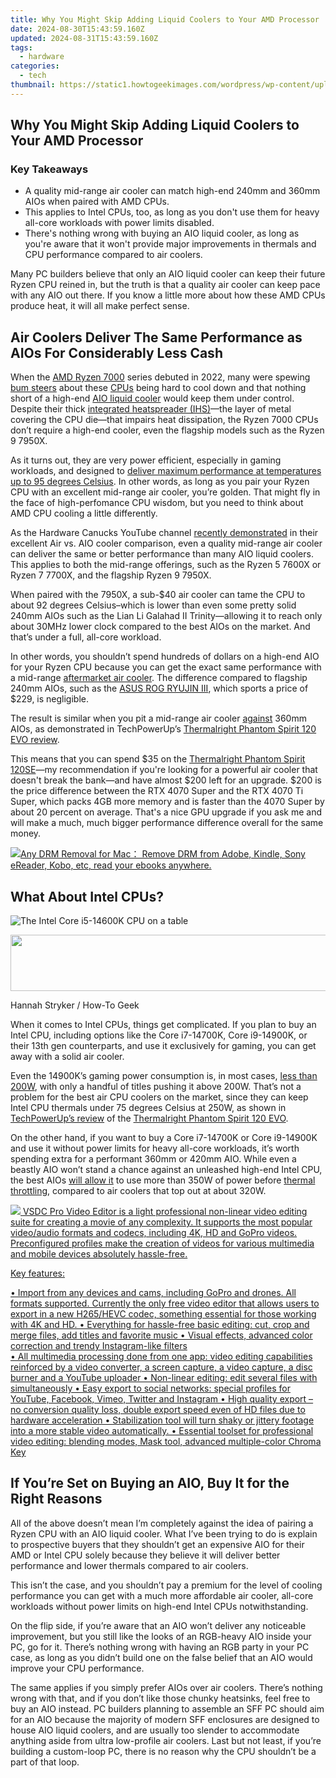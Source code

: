 ```yaml
---
title: Why You Might Skip Adding Liquid Coolers to Your AMD Processor
date: 2024-08-30T15:43:59.160Z
updated: 2024-08-31T15:43:59.160Z
tags:
  - hardware
categories:
  - tech
thumbnail: https://static1.howtogeekimages.com/wordpress/wp-content/uploads/2024/04/a-close-up-view-inside-a-computer-case-showing-the-processor-cooler.jpg
---
```


## Why You Might Skip Adding Liquid Coolers to Your AMD Processor

### Key Takeaways

* A quality mid-range air cooler can match high-end 240mm and 360mm AIOs when paired with AMD CPUs.
* This applies to Intel CPUs, too, as long as you don't use them for heavy all-core workloads with power limits disabled.
* There's nothing wrong with buying an AIO liquid cooler, as long as you're aware that it won't provide major improvements in thermals and CPU performance compared to air coolers.

 Many PC builders believe that only an AIO liquid cooler can keep their future Ryzen CPU reined in, but the truth is that a quality air cooler can keep pace with any AIO out there. If you know a little more about how these AMD CPUs produce heat, it will all make perfect sense.

##  Air Coolers Deliver The Same Performance as AIOs For Considerably Less Cash

 When the [AMD Ryzen 7000](https://android-frp.techidaily.com/is-gsm-flasher-adb-legit-full-review-to-bypass-your-nokia-130-musicfrp-lock-by-drfone-android/) series debuted in 2022, many were spewing [bum steers](https://www.merriam-webster.com/dictionary/bum%20steer) about these [CPUs](https://facebook-clips.techidaily.com/echoes-of-now-strategies-for-downloading-current-events/) being hard to cool down and that nothing short of a high-end [AIO liquid cooler](https://windows11.techidaily.com/eradicating-screen-annoyances-in-sonic-frontiers-on-windows-11/) would keep them under control. Despite their thick [integrated heatspreader (IHS)](https://www.howtogeek.com/856423/what-is-cpu-delidding-and-why-do-overclockers-do-it/#what-is-cpu-delidding)—the layer of metal covering the CPU die—that impairs heat dissipation, the Ryzen 7000 CPUs don’t require a high-end cooler, even the flagship models such as the Ryzen 9 7950X.

 As it turns out, they are very power efficient, especially in gaming workloads, and designed to [deliver maximum performance at temperatures up to 95 degrees Celsius](http://community.amd.com/t5/gaming/ryzen-7000-series-processors-let-s-talk-about-power-temperature/ba-p/554629). In other words, as long as you pair your Ryzen CPU with an excellent mid-range air cooler, you’re golden. That might fly in the face of high-perfomance CPU wisdom, but you need to think about AMD CPU cooling a little differently.

 As the Hardware Canucks YouTube channel [recently demonstrated](https://www.youtube.com/watch?v=lxf4ZXJTNpI&t=643s) in their excellent Air vs. AIO cooler comparison, even a quality mid-range air cooler can deliver the same or better performance than many AIO liquid coolers. This applies to both the mid-range offerings, such as the Ryzen 5 7600X or Ryzen 7 7700X, and the flagship Ryzen 9 7950X.

 When paired with the 7950X, a sub-$40 air cooler can tame the CPU to about 92 degrees Celsius–which is lower than even some pretty solid 240mm AIOs such as the Lian Li Galahad II Trinity—allowing it to reach only about 30MHz lower clock compared to the best AIOs on the market. And that’s under a full, all-core workload.

 In other words, you shouldn’t spend hundreds of dollars on a high-end AIO for your Ryzen CPU because you can get the exact same performance with a mid-range [aftermarket air cooler](https://some-skills.techidaily.com/2024-approved-the-metaverse-versus-multi-meva-comprehensive-differences-overviewed/). The difference compared to flagship 240mm AIOs, such as the [ASUS ROG RYUJIN III](https://www.amazon.com/ASUS-ROG-III-240-industrialPPC/dp/B0C9SLJ44B?th=1&tag=hotoge-20&ascsubtag=UUhtgUeUpU2002796&asc%5Frefurl=https%3A%2F%2Fwww.howtogeek.com%2Fdont-bother-liquid-cooling-your-amd-cpu%2F&asc%5Fcampaign=Evergreen), which sports a price of $229, is negligible.

 The result is similar when you pit a mid-range air cooler [against](https://www.techpowerup.com/review/thermalright-phantom-spirit-120-evo-argb-cpu-air-cooler/6.html) 360mm AIOs, as demonstrated in TechPowerUp’s [Thermalright Phantom Spirit 120 EVO review](https://www.techpowerup.com/review/thermalright-phantom-spirit-120-evo-argb-cpu-air-cooler/6.html).

 This means that you can spend $35 on the [Thermalright Phantom Spirit 120SE](https://www.amazon.com/Thermalright-PS120-SE-CPU-Cooler/dp/B0BNDTJVPL?th=1&tag=hotoge-20&ascsubtag=UUhtgUeUpU2002796&asc%5Frefurl=https%3A%2F%2Fwww.howtogeek.com%2Fdont-bother-liquid-cooling-your-amd-cpu%2F&asc%5Fcampaign=Evergreen)—my recommendation if you're looking for a powerful air cooler that doesn't break the bank—and have almost $200 left for an upgrade. $200 is the price difference between the RTX 4070 Super and the RTX 4070 Ti Super, which packs 4GB more memory and is faster than the 4070 Super by about 20 percent on average. That's a nice GPU upgrade if you ask me and will make a much, much bigger performance difference overall for the same money.

<!-- affiliate ads begin -->
<a href="https://secure.2checkout.com/order/checkout.php?PRODS=4600114&QTY=1&AFFILIATE=108875&CART=1"><img src="https://www.epubor.com/images/drm-removal-feature2.png" border="0">Any DRM Removal for Mac： Remove DRM from Adobe, Kindle, Sony eReader, Kobo, etc, read your ebooks anywhere.</a>
<!-- affiliate ads end -->
##  What About Intel CPUs?

![The Intel Core i5-14600K CPU on a table](https://static1.howtogeekimages.com/wordpress/wp-content/uploads/wm/2023/10/intel-core-i5-14600k-2.jpg) 

<!-- affiliate ads begin -->
<a href="https://laganoo.pxf.io/c/5597632/1657399/16446" target="_top" id="1657399"><img src="//a.impactradius-go.com/display-ad/16446-1657399" border="0" alt="" width="728" height="90"/></a><img height="0" width="0" src="https://imp.pxf.io/i/5597632/1657399/16446" style="position:absolute;visibility:hidden;" border="0" />
<!-- affiliate ads end -->
Hannah Stryker / How-To Geek

 When it comes to Intel CPUs, things get complicated. If you plan to buy an Intel CPU, including options like the Core i7-14700K, Core i9-14900K, or their 13th gen counterparts, and use it exclusively for gaming, you can get away with a solid air cooler.

 Even the 14900K’s gaming power consumption is, in most cases, [less than 200W](https://tpucdn.com/review/intel-core-i9-14900k/images/power-per-game.png), with only a handful of titles pushing it above 200W. That’s not a problem for the best air CPU coolers on the market, since they can keep Intel CPU thermals under 75 degrees Celsius at 250W, as shown in [TechPowerUp’s review](https://www.techpowerup.com/review/thermalright-phantom-spirit-120-evo-argb-cpu-air-cooler/7.html) of the [Thermalright Phantom Spirit 120 EVO](https://www.amazon.com/Thermalright-Phantom-EVO-Technilogy-Bearing/dp/B0CL8Z43L8?tag=hotoge-20&ascsubtag=UUhtgUeUpU2002796&asc%5Frefurl=https%3A%2F%2Fwww.howtogeek.com%2Fdont-bother-liquid-cooling-your-amd-cpu%2F&asc%5Fcampaign=Evergreen).

 On the other hand, if you want to buy a Core i7-14700K or Core i9-14900K and use it without power limits for heavy all-core workloads, it’s worth spending extra for a performant 360mm or 420mm AIO. While even a beastly AIO won’t stand a chance against an unleashed high-end Intel CPU, the best AIOs [will allow it](http://tpucdn.com/review/thermalright-phantom-spirit-120-evo-argb-cpu-air-cooler/images/maximum-heat-intel.png) to use more than 350W of power before [t](https://screen-capture.techidaily.com/sundae-screening-comprehensive-tutorial-on-frozen-camera-app/)[hermal throttling](https://buynow-help.techidaily.com/leading-titles-to-unlock-on-google-play-pass-a-ranking-of-the-8-greatest-games/), compared to air coolers that top out at about 320W.

<!-- affiliate ads begin -->
<a href="https://secure.2checkout.com/order/checkout.php?PRODS=4693127&QTY=1&AFFILIATE=108875&CART=1"><img src="https://www.videosoftdev.com/images/video_editor/screenshots/1.jpg" border="0">
VSDC Pro Video Editor is a light professional non-linear video editing suite for creating a movie of any complexity. It supports the most popular video/audio formats and codecs, including 4K, HD and GoPro videos. Preconfigured profiles make the creation of videos for various multimedia and mobile devices absolutely hassle-free.

Key features:

•	Import from any devices and cams, including GoPro and drones. All formats supported. Сurrently the only free video editor that allows users to export in a new H265/HEVC codec, something essential for those working with 4K and HD.
•	Everything for hassle-free basic editing: cut, crop and merge files, add titles and favorite music
•	Visual effects, advanced color correction and trendy Instagram-like filters   
•	All multimedia processing done from one app: video editing capabilities reinforced by  a video converter, a screen capture, a video capture, a disc burner and a YouTube uploader
•	Non-linear editing: edit several files with simultaneously 
•	Easy export to social networks: special profiles for YouTube, Facebook, Vimeo, Twitter and Instagram
•	High quality export – no conversion quality loss, double export speed even of HD files due to hardware acceleration
•	Stabilization tool will turn shaky or jittery footage into a more stable video automatically. 
•	Essential toolset for professional video editing: blending modes, Mask tool, advanced multiple-color Chroma Key  
</a>
<!-- affiliate ads end -->
##  If You’re Set on Buying an AIO, Buy It for the Right Reasons

 All of the above doesn’t mean I’m completely against the idea of pairing a Ryzen CPU with an AIO liquid cooler. What I’ve been trying to do is explain to prospective buyers that they shouldn’t get an expensive AIO for their AMD or Intel CPU solely because they believe it will deliver better performance and lower thermals compared to air coolers.

 This isn’t the case, and you shouldn’t pay a premium for the level of cooling performance you can get with a much more affordable air cooler, all-core workloads without power limits on high-end Intel CPUs notwithstanding.

 On the flip side, if you’re aware that an AIO won’t deliver any noticeable improvement, but you still like the looks of an RGB-heavy AIO inside your PC, go for it. There’s nothing wrong with having an RGB party in your PC case, as long as you didn’t build one on the false belief that an AIO would improve your CPU performance.

 The same applies if you simply prefer AIOs over air coolers. There’s nothing wrong with that, and if you don’t like those chunky heatsinks, feel free to buy an AIO instead. PC builders planning to assemble an SFF PC should aim for an AIO because the majority of modern SFF enclosures are designed to house AIO liquid coolers, and are usually too slender to accommodate anything aside from ultra low-profile air coolers. Last but not least, if you’re building a custom-loop PC, there is no reason why the CPU shouldn’t be a part of that loop.

<ins class="adsbygoogle"
     style="display:block"
     data-ad-format="autorelaxed"
     data-ad-client="ca-pub-7571918770474297"
     data-ad-slot="1223367746"></ins>



<ins class="adsbygoogle"
     style="display:block"
     data-ad-client="ca-pub-7571918770474297"
     data-ad-slot="8358498916"
     data-ad-format="auto"
     data-full-width-responsive="true"></ins>


